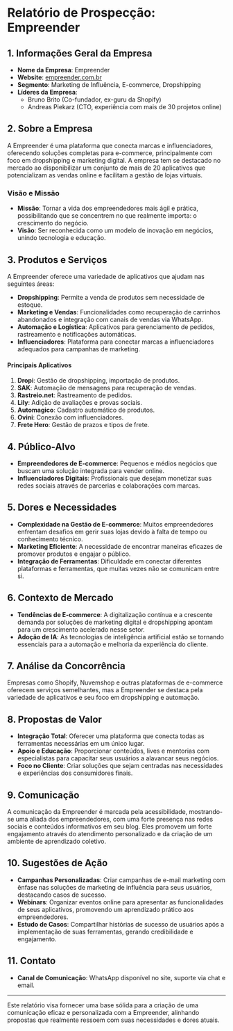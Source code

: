 # Relatório de Prospecção: Empreender

## 1. Informações Geral da Empresa
- **Nome da Empresa**: Empreender
- **Website**: [empreender.com.br](https://empreender.com.br)
- **Segmento**: Marketing de Influência, E-commerce, Dropshipping
- **Líderes da Empresa**: 
  - Bruno Brito (Co-fundador, ex-guru da Shopify)
  - Andreas Piekarz (CTO, experiência com mais de 30 projetos online)

## 2. Sobre a Empresa
A Empreender é uma plataforma que conecta marcas e influenciadores, oferecendo soluções completas para e-commerce, principalmente com foco em dropshipping e marketing digital. A empresa tem se destacado no mercado ao disponibilizar um conjunto de mais de 20 aplicativos que potencializam as vendas online e facilitam a gestão de lojas virtuais.

### Visão e Missão
- **Missão**: Tornar a vida dos empreendedores mais ágil e prática, possibilitando que se concentrem no que realmente importa: o crescimento do negócio.
- **Visão**: Ser reconhecida como um modelo de inovação em negócios, unindo tecnologia e educação.

## 3. Produtos e Serviços
A Empreender oferece uma variedade de aplicativos que ajudam nas seguintes áreas:

- **Dropshipping**: Permite a venda de produtos sem necessidade de estoque.
- **Marketing e Vendas**: Funcionalidades como recuperação de carrinhos abandonados e integração com canais de vendas via WhatsApp.
- **Automação e Logística**: Aplicativos para gerenciamento de pedidos, rastreamento e notificações automáticas.
- **Influenciadores**: Plataforma para conectar marcas a influenciadores adequados para campanhas de marketing.

#### Principais Aplicativos
1. **Dropi**: Gestão de dropshipping, importação de produtos.
2. **SAK**: Automação de mensagens para recuperação de vendas.
3. **Rastreio.net**: Rastreamento de pedidos.
4. **Lily**: Adição de avaliações e provas sociais.
5. **Automagico**: Cadastro automático de produtos.
6. **Ovini**: Conexão com influenciadores.
7. **Frete Hero**: Gestão de prazos e tipos de frete.

## 4. Público-Alvo
- **Empreendedores de E-commerce**: Pequenos e médios negócios que buscam uma solução integrada para vender online.
- **Influenciadores Digitais**: Profissionais que desejam monetizar suas redes sociais através de parcerias e colaborações com marcas.

## 5. Dores e Necessidades
- **Complexidade na Gestão de E-commerce**: Muitos empreendedores enfrentam desafios em gerir suas lojas devido à falta de tempo ou conhecimento técnico.
- **Marketing Eficiente**: A necessidade de encontrar maneiras eficazes de promover produtos e engajar o público.
- **Integração de Ferramentas**: Dificuldade em conectar diferentes plataformas e ferramentas, que muitas vezes não se comunicam entre si.

## 6. Contexto de Mercado
- **Tendências de E-commerce**: A digitalização contínua e a crescente demanda por soluções de marketing digital e dropshipping apontam para um crescimento acelerado nesse setor. 
- **Adoção de IA**: As tecnologias de inteligência artificial estão se tornando essenciais para a automação e melhoria da experiência do cliente.

## 7. Análise da Concorrência
Empresas como Shopify, Nuvemshop e outras plataformas de e-commerce oferecem serviços semelhantes, mas a Empreender se destaca pela variedade de aplicativos e seu foco em dropshipping e automação.

## 8. Propostas de Valor
- **Integração Total**: Oferecer uma plataforma que conecta todas as ferramentas necessárias em um único lugar.
- **Apoio e Educação**: Proporcionar conteúdos, lives e mentorias com especialistas para capacitar seus usuários a alavancar seus negócios.
- **Foco no Cliente**: Criar soluções que sejam centradas nas necessidades e experiências dos consumidores finais.

## 9. Comunicação
A comunicação da Empreender é marcada pela acessibilidade, mostrando-se uma aliada dos empreendedores, com uma forte presença nas redes sociais e conteúdos informativos em seu blog. Eles promovem um forte engajamento através do atendimento personalizado e da criação de um ambiente de aprendizado coletivo.

## 10. Sugestões de Ação
- **Campanhas Personalizadas**: Criar campanhas de e-mail marketing com ênfase nas soluções de marketing de influência para seus usuários, destacando casos de sucesso.
- **Webinars**: Organizar eventos online para apresentar as funcionalidades de seus aplicativos, promovendo um aprendizado prático aos empreendedores.
- **Estudo de Casos**: Compartilhar histórias de sucesso de usuários após a implementação de suas ferramentas, gerando credibilidade e engajamento.

## 11. Contato
- **Canal de Comunicação**: WhatsApp disponível no site, suporte via chat e email.

---

Este relatório visa fornecer uma base sólida para a criação de uma comunicação eficaz e personalizada com a Empreender, alinhando propostas que realmente ressoem com suas necessidades e dores atuais.